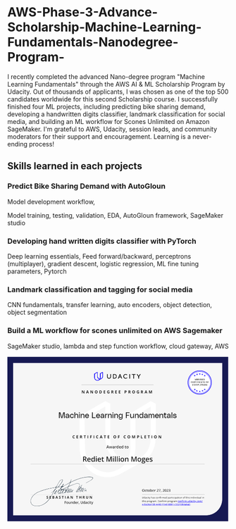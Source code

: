 # AWS-Phase-3-Advance-Scholarship-Machine-Learning-Fundamentals-Nanodegree-Program-
I recently completed the advanced Nano-degree program "Machine Learning Fundamentals" through the AWS AI & ML Scholarship Program by Udacity. Out of thousands of applicants, I was chosen as one of the top 500 candidates worldwide for this second Scholarship course. I successfully finished four ML projects, including predicting bike sharing demand, developing a handwritten digits classifier, landmark classification for social media, and building an ML workflow for Scones Unlimited on Amazon SageMaker. I'm grateful to AWS, Udacity, session leads, and community moderators for their support and encouragement. Learning is a never-ending process!
## Skills learned in each projects


### Predict Bike Sharing Demand with AutoGloun

Model development workflow,

Model training, testing, validation, EDA, AutoGloun framework, SageMaker studio

### Developing hand written digits classifier with PyTorch

Deep learning essentials, Feed forward/backward, perceptrons (multiplayer), gradient descent, logistic regression, ML fine tuning parameters, Pytorch

### Landmark classification and tagging for social media

CNN fundamentals, transfer learning, auto encoders, object detection, object segmentation

### Build a ML workflow for scones unlimited on AWS Sagemaker

SageMaker studio, lambda and step function workflow, cloud gateway, AWS

<img src="https://github.com/RedietMillion/AWS-Phase-3-Advance-Scholarship-Machine-Learning-Fundamentals-Nanodegree-Program-/blob/main/aws.png" />
